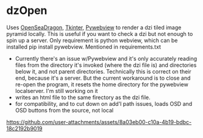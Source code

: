 # dzOpen

Uses [OpenSeaDragon](https://openseadragon.github.io/), [Tkinter](https://wiki.python.org/moin/TkInter), [Pywebview](https://pywebview.flowrl.com/) to render a dzi tiled image pyramid locally. This is useful if you want to check a dzi but not enough to spin up a server. Only requirement is python webview, which can be installed pip install pywebview. Mentioned in requirements.txt

- Currently there's an issue w/Pywebview and it's only accurately reading files from the directory it's invoked (where the dzi file is) and directories below it, and not parent directories. Technically this is correct on their end, because it's a server. But the current workaround is to close and re-open the program, it resets the home directory for the pywebview localserver. I'm still working on it
- writes an html file to the same firectory as the dzi file.
- for compatibility, and to cut down on add'l path issues, loads OSD and OSD buttons from the source, not local

https://github.com/user-attachments/assets/8a03eb00-c10a-4b19-bdbc-18c2192b9019



